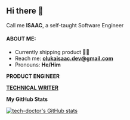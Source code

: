 ## Hi there 👋

<!--
**tech-doctor/tech-doctor** is a ✨ _special_ ✨ repository because its `README.md` (this file) appears on your GitHub profile.
-->
Call me **ISAAC**, a self-taught Software Engineer

#### ABOUT ME: 

* Currently shipping product 🚀🚀
* Reach me:  **olukaisaac.dev@gmail.com**
* Pronouns: **He/Him**

**PRODUCT ENGINEER**

**[TECHNICAL WRITER](https://medium.com/@techie_doctor)** 

<b>My GitHub Stats</b>

<a href="http://www.github.com/tech-doctor"><img src="https://github-readme-stats.vercel.app/api?username=tech-doctor&show_icons=true&hide=&count_private=true&title_color=ffffff&text_color=ffffff&icon_color=10b981&bg_color=1c1917&hide_border=true&show_icons=true" alt="tech-doctor's GitHub stats" /></a>

<!--<a href="http://www.github.com/tech-doctor"><img src="https://activity-graph.herokuapp.com/graph?username=tech-doctor&bg_color=1c1917&color=ffffff&line=10b981&point=ffffff&area_color=1c1917&area=true&hide_border=true&custom_title=GitHub%20Commits%20Graph" alt="GitHub Commits Graph" /></a>-->


